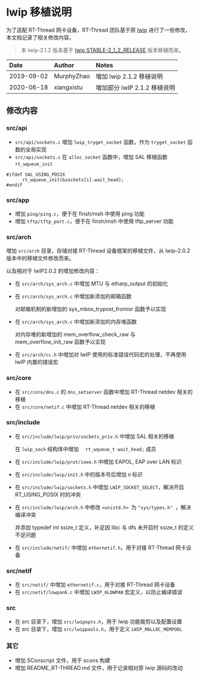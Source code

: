# lwip 移植说明

为了适配 RT-Thread 网卡设备，RT-Thread 团队基于原 [lwip](http://savannah.nongnu.org/projects/lwip/) 进行了一些修改，本文档记录了相关修改内容。

> 本 lwip-2.1.2 版本基于 [lwip STABLE-2_1_2_RELEASE](https://git.savannah.gnu.org/git/lwip.git) 版本移植而来。


| Date | Author | Notes |
| :---- | :---- | :---- |
| 2019-09-02 | MurphyZhao | 增加 lwip 2.1.2 移植说明 |
| 2020-06-18 | xiangxistu | 增加部分 lwIP 2.1.2 移植说明 |

## 修改内容

### src/api

- `src/api/sockets.c` 增加 `lwip_tryget_socket` 函数，作为 `tryget_socket` 函数的全局实现
- `src/api/sockets.c` 在 `alloc_socket` 函数中，增加 SAL 移植函数 `rt_wqueue_init`

```
#ifdef SAL_USING_POSIX
      rt_wqueue_init(&sockets[i].wait_head);
#endif
```

### src/app

- 增加 `ping/ping.c`，便于在 finsh/msh 中使用 ping 功能
- 增加 `tftp/tftp_port.c`，便于在 finsh/msh 中使用 tftp_server 功能

### src/arch

增加 `src/arch` 目录，存储对接 RT-Thread 设备框架的移植文件，从 lwip-2.0.2 版本中的移植文件修改而来。



以及相对于 lwIP2.0.2 的增加修改内容：


* 在 `src/arch/sys_arch.c` 中增加 MTU 与 etharp_output 的初始化

* 在 `src/arch/sys_arch.c` 中增加新添加的邮箱函数

  对邮箱机制的新增加的 sys_mbox_trypost_fromisr 函数予以实现

* 在 `src/arch/sys_arch.c` 中增加新添加的内存堆函数

  对内存堆的新增加的 mem_overflow_check_raw 与 mem_overflow_init_raw 函数予以实现
  
* 在 `src/arch/cc.h` 中增加对 lwIP 使用的标准错误代码宏的处理，不再使用 lwIP 内置的错误宏


### src/core

- 在 `src/core/dns.c` 的 `dns_setserver` 函数中增加 RT-Thread netdev 相关的移植
- 在 `src/core/netif.c` 中增加 RT-Thread netdev 相关的移植

### src/include

- 在 `src/include/lwip/priv/sockets_priv.h` 中增加 SAL 相关的移植

    在 `lwip_sock` 结构体中增加 `  rt_wqueue_t wait_head;` 成员

- 在 `src/include/lwip/prot/ieee.h` 中增加 EAPOL, EAP over LAN 标识

- 在 `src/include/lwip/init.h` 中的版本号后增加 `U` 标识

- 在 `src/include/lwip/sockets.h` 中增加 `LWIP_SOCKET_SELECT`，解决开启 RT_USING_POSIX 时的冲突

- 在 `src/include/lwip/arch.h` 中修改 `<unistd.h> `为 `"sys/types.h" `，解决编译冲突

    并添加 typedef int ssize_t 定义，补足因 libc 与 dfs 未开启时 ssize_t 的定义不足问题

- 在 `src/include/netif/` 中增加 `ethernetif.h`，用于对接 RT-Thread 网卡设备

### src/netif

- 在 `src/netif/` 中增加 `ethernetif.c`，用于对接 RT-Thread 网卡设备
- 在 `src/netif/lowpan6.c` 中增加 `LWIP_6LOWPAN` 宏定义，以防止编译错误

### src

- 在 src 目录下，增加 `src/lwipopts.h`，用于 lwip 功能裁剪以及配置设置
- 在 src 目录下，增加 `src/lwippools.h`，用于定义 `LWIP_MALLOC_MEMPOOL`

### 其它

- 增加 SConscript 文件，用于 scons 构建
- 增加 README_RT-THREAD.md 文件，用于记录相对原 lwip 源码的改动
